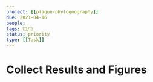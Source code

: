 ```yaml
---
project: [[plague-phylogeography]]
due: 2021-04-16
people:
tags: ⬜/🧨
status: priority
type: [[Task]]
---
```


# Collect Results and Figures